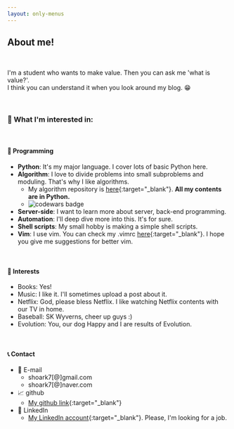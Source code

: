 ```yaml
---
layout: only-menus
---
```


## About me!

<br>

I'm a student who wants to make value. Then you can ask me 'what is value?'.  
I think you can understand it when you look around my blog. :grin:

<br>

### :pushpin: What I'm interested in: 

<br>

#### :ledger: Programming

* **Python**: It's my major language. I cover lots of basic Python here.  
* **Algorithm**: I love to divide problems into small subproblems and moduling. That's why I like algorithms.  
  - My algorithm repository is [here](https://github.com/shoark7/algorithm-with-python){:target="_blank"}.  **All my contents are in Python.**
  - ![codewars badge](https://www.codewars.com/users/shoark7/badges/large)
* **Server-side**: I want to learn more about server, back-end programming.  
* **Automation**: I'll deep dive more into this. It's for sure.
* **Shell scripts**: My small hobby is making a simple shell scripts.
* **Vim**: I use vim. You can check my .vimrc [here](https://github.com/shoark7/Daily-practice/blob/master/others/.vimrc){:target="_blank"}.  I hope you give me suggestions for better vim.  

<br>

#### :ledger: Interests
* Books: Yes!
* Music: I like it. I'll sometimes upload a post about it.
* Netflix: God, please bless Netflix. I like watching Netflix contents with our TV in home.
* Baseball: SK Wyverns, cheer up guys :)
* Evolution: You, our dog Happy and I are results of Evolution.

<br>

#### :telephone_receiver: Contact

* :e-mail: E-mail	
  - shoark7[@]gmail.com  
  - shoark7[@]naver.com  
* :chart_with_upwards_trend: github
  - [My github link](https://github.com/shoark7){:target="_blank"}  
* :mag_right: LinkedIn
	- [My LinkedIn account](https://linkedin.com/in/sunghwan-park-3773b8154/?originalSubdomain=in){:target="_blank"}. Please, I'm looking for a job.


<br>
<br>
